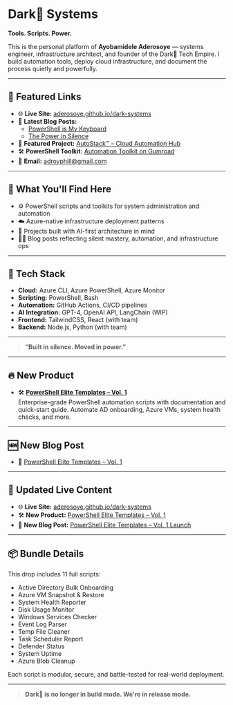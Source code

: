 # Dark👣 Systems
**Tools. Scripts. Power.**

This is the personal platform of **Ayobamidele Aderosoye** — systems engineer, infrastructure architect, and founder of the Dark👣 Tech Empire. I build automation tools, deploy cloud infrastructure, and document the process quietly and powerfully.

---

## 🔗 Featured Links

- 🌐 **Live Site:** [aderosoye.github.io/dark-systems](https://aderosoye.github.io/dark-systems)
- 📝 **Latest Blog Posts:**
  - [PowerShell is My Keyboard](https://aderosoye.github.io/dark-systems/posts/second-post.html)
  - [The Power in Silence](https://aderosoye.github.io/dark-systems/posts/first-post.html)
- 🚀 **Featured Project:** [AutoStack™ – Cloud Automation Hub](https://aderosoye.github.io/dark-systems/autostack.html)
- 🛠️ **PowerShell Toolkit:** [Automation Toolkit on Gumroad](https://adroyphill.gumroad.com/l/vbovud)
- 📧 **Email:** [adroyphill@gmail.com](mailto:adroyphill@gmail.com)

---

## 🧠 What You'll Find Here

- ⚙️ PowerShell scripts and toolkits for system administration and automation
- ☁️ Azure-native infrastructure deployment patterns
- 🤖 Projects built with AI-first architecture in mind
- ✍🏾 Blog posts reflecting silent mastery, automation, and infrastructure ops

---

## 🧰 Tech Stack

- **Cloud:** Azure CLI, Azure PowerShell, Azure Monitor
- **Scripting:** PowerShell, Bash
- **Automation:** GitHub Actions, CI/CD pipelines
- **AI Integration:** GPT-4, OpenAI API, LangChain (WIP)
- **Frontend:** TailwindCSS, React (with team)
- **Backend:** Node.js, Python (with team)

---

> **“Built in silence. Moved in power.”**
---

## 🔥 New Product

- 🛠️ **[PowerShell Elite Templates – Vol. 1](https://adroyphill.gumroad.com/l/powershell-elite-bundle-v1)**  
  Enterprise-grade PowerShell automation scripts with documentation and quick-start guide. Automate AD onboarding, Azure VMs, system health checks, and more.

---

## 🆕 New Blog Post

- 📘 [PowerShell Elite Templates – Vol. 1](https://aderosoye.github.io/dark-systems/posts/powershell-elite-launch.html)

---

## 🔗 Updated Live Content

- 🌐 **Live Site:** [aderosoye.github.io/dark-systems](https://aderosoye.github.io/dark-systems)
- 🛠️ **New Product:** [PowerShell Elite Templates – Vol. 1](https://adroyphill.gumroad.com/l/powershell-elite-bundle-v1)
- 📝 **New Blog Post:** [PowerShell Elite Templates – Vol. 1 Launch](https://aderosoye.github.io/dark-systems/posts/powershell-elite-launch.html)

---

## 📦 Bundle Details

This drop includes 11 full scripts:
- Active Directory Bulk Onboarding
- Azure VM Snapshot & Restore
- System Health Reporter
- Disk Usage Monitor
- Windows Services Checker
- Event Log Parser
- Temp File Cleaner
- Task Scheduler Report
- Defender Status
- System Uptime
- Azure Blob Cleanup

Each script is modular, secure, and battle-tested for real-world deployment.

---

> **Dark👣 is no longer in build mode. We're in release mode.**

